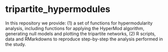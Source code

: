 # tripartite_hypermodules
In this repository we provide: (1) a set of functions for hypermodularity analysis, including functions for applying the HyperMod algorithm, generating null models and plotting the tripartite networks, (2) R scripts, data and RMarkdowns to reproduce step-by-step the analysis performed in the study. 
